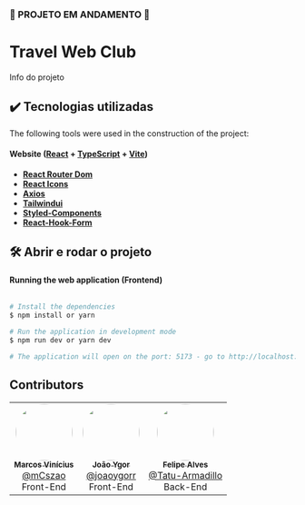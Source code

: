 ### 🚧 PROJETO EM ANDAMENTO 🚧

# Travel Web Club

Info do projeto

## ✔️ Tecnologias utilizadas
The following tools were used in the construction of the project:
#### **Website**  ([React](https://reactjs.org/)  +  [TypeScript](https://www.typescriptlang.org/) + [Vite](https://vitejs.dev/))

-   **[React Router Dom](https://reactrouter.com/en/main)**
-   **[React Icons](https://react-icons.github.io/react-icons/)**
-   **[Axios](https://axios-http.com/ptbr/docs/intro)**
-   **[Tailwindui](https://tailwindui.com/documentation)**
-   **[Styled-Components](https://styled-components.com/docs)**
-   **[React-Hook-Form](https://react-hook-form.com/)**

## 🛠️ Abrir e rodar o projeto

#### Running the web application (Frontend)

```bash

# Install the dependencies
$ npm install or yarn 

# Run the application in development mode
$ npm run dev or yarn dev

# The application will open on the port: 5173 - go to http://localhost:5173/club-travel-front

```

## Contributors

<table>
  <tr>
    <td align="center">
        <a href="https://www.linkedin.com/in/marcos-vinicius-almeida-59a2391b8/">
            <img style="border-radius: 50%;" src="https://avatars.githubusercontent.com/u/110683088?v=4" width="100px;"/>
            <br/>
            <sub><b>Marcos Vinícius</b></sub>
        </a>
        <br/>
      <a href="https://github.com/mCszao" />
        @mCszao
      </a>
        <br/>Front-End
    </td>
    <td align="center">
        <a href="https://www.linkedin.com/in/jo%C3%A3o-ygor-ramalho-9b5b18219/">
            <img style="border-radius: 50%;" src="https://avatars.githubusercontent.com/u/82791430?v=4" width="100px;"/>
            <br/>
            <sub><b>João Ygor</b></sub>
        </a>
        <br/>
      <a href="https://github.com/joaoygorr" />
        @joaoygorr
      </a>
        <br/>Front-End
    </td>
    <td align="center">
        <a href="https://www.linkedin.com/in/felipe-alves-de-oliveira-4607b8211/">
            <img style="border-radius: 50%;" src="https://avatars.githubusercontent.com/u/69278300?v=4" width="100px;"/>
            <br/>
            <sub><b>Felipe Alves</b></sub>
        </a>
        <br/>
      <a href="https://github.com/Tatu-Armadillo" />
        @Tatu-Armadillo
      </a>
        <br/>Back-End
    </td>
  </tr>
</table>
